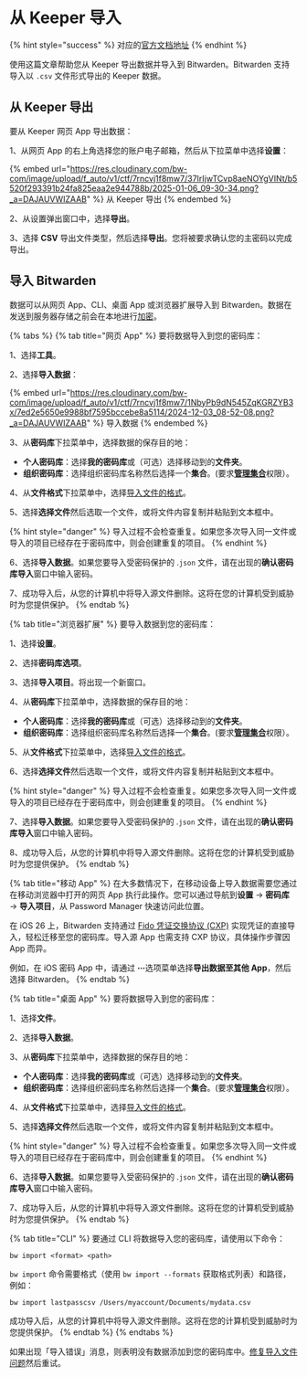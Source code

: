 # 从 Keeper 导入

{% hint style="success" %}
对应的[官方文档地址](https://bitwarden.com/help/import-from-keeper/)
{% endhint %}

使用这篇文章帮助您从 Keeper 导出数据并导入到 Bitwarden。Bitwarden 支持导入以 `.csv` 文件形式导出的 Keeper 数据。

## 从 Keeper 导出 <a href="#export-from-keeper" id="export-from-keeper"></a>

要从 Keeper 网页 App 导出数据：

1、从网页 App 的右上角选择您的账户电子邮箱，然后从下拉菜单中选择**设置**：

{% embed url="https://res.cloudinary.com/bw-com/image/upload/f_auto/v1/ctf/7rncvj1f8mw7/37IrIjwTCvp8aeNOYgVINt/b5520f293391b24fa825eaa2e944788b/2025-01-06_09-30-34.png?_a=DAJAUVWIZAAB" %}
从 Keeper 导出
{% endembed %}

2、从设置弹出窗口中，选择**导出**。

3、选择 **CSV** 导出文件类型，然后选择**导出**。您将被要求确认您的主密码以完成导出。

## 导入 Bitwarden <a href="#import-to-bitwarden" id="import-to-bitwarden"></a>

数据可以从网页 App、CLI、桌面 App 或浏览器扩展导入到 Bitwarden。数据在发送到服务器存储之前会在本地进行[加密](../../../security/encryption/encryption-protocols.md)。

{% tabs %}
{% tab title="网页 App" %}
要将数据导入到您的密码库：

1、选择**工具**。

2、选择**导入数据**：

{% embed url="https://res.cloudinary.com/bw-com/image/upload/f_auto/v1/ctf/7rncvj1f8mw7/1NbyPb9dN545ZqKGRZYB3x/7ed2e5650e9988bf7595bccebe8a5114/2024-12-03_08-52-08.png?_a=DAJAUVWIZAAB" %}
导入数据
{% endembed %}

3、从**密码库**下拉菜单中，选择数据的保存目的地：

* **个人密码库**：选择**我的密码库**或（可选）选择移动到的**文件夹**。
* **组织密码库**：选择组织密码库名称然后选择一个**集合**。(要求[**管理集合**](../../../admin-console/manage-shared-items/collections/about-collections.md#collections-permissions)权限）。

4、从**文件格式**下拉菜单中，选择[导入文件的格式](../../../import-export/import-and-export-faqs.md#q-what-file-formats-does-bitwarden-support-for-import)。

5、选择**选择文件**然后选取一个文件，或将文件内容复制并粘贴到文本框中。

{% hint style="danger" %}
导入过程不会检查重复。如果您多次导入同一文件或导入的项目已经存在于密码库中，则会创建重复的项目。
{% endhint %}

6、选择**导入数据**。如果您要导入受密码保护的 .`json` 文件，请在出现的**确认密码库导入**窗口中输入密码。

7、成功导入后，从您的计算机中将导入源文件删除。这将在您的计算机受到威胁时为您提供保护。
{% endtab %}

{% tab title="浏览器扩展" %}
要导入数据到您的密码库：

1、选择**设置**。

2、选择**密码库选项**。

3、选择**导入项目**。将出现一个新窗口。

4、从**密码库**下拉菜单中，选择数据的保存目的地：

* **个人密码库**：选择**我的密码库**或（可选）选择移动到的**文件夹**。
* **组织密码库**：选择组织密码库名称然后选择一个**集合**。(要求[**管理集合**](../../../admin-console/manage-shared-items/collections/about-collections.md#collections-permissions)权限）。

5、从**文件格式**下拉菜单中，选择[导入文件的格式](../../../import-export/import-and-export-faqs.md#q-what-file-formats-does-bitwarden-support-for-import)。

6、选择**选择文件**然后选取一个文件，或将文件内容复制并粘贴到文本框中。

{% hint style="danger" %}
导入过程不会检查重复。如果您多次导入同一文件或导入的项目已经存在于密码库中，则会创建重复的项目。
{% endhint %}

7、选择**导入数据**。如果您要导入受密码保护的 .`json` 文件，请在出现的**确认密码库导入**窗口中输入密码。

8、成功导入后，从您的计算机中将导入源文件删除。这将在您的计算机受到威胁时为您提供保护。
{% endtab %}

{% tab title="移动 App" %}
在大多数情况下，在移动设备上导入数据需要您通过在移动浏览器中打开的网页 App 执行此操作。您可以通过导航到**设置** → **密码库** → **导入项目**，从 Password Manager 快速访问此位置。

在 iOS 26 上，Bitwarden 支持通过 [Fido 凭证交换协议 (CXP)](https://fidoalliance.org/specifications-credential-exchange-specifications) 实现凭证的直接导入，轻松迁移至您的密码库。导入源 App 也需支持 CXP 协议，具体操作步骤因 App 而异。

例如，在 iOS 密码 App 中，请通过 **⋯**&#x9009;项菜单选择**导出数据至其他 App**，然后选择 Bitwarden。
{% endtab %}

{% tab title="桌面 App" %}
要将数据导入到您的密码库：

1、选择**文件**。

2、选择**导入数据**。

3、从**密码库**下拉菜单中，选择数据的保存目的地：

* **个人密码库**：选择**我的密码库**或（可选）选择移动到的**文件夹**。
* **组织密码库**：选择组织密码库名称然后选择一个**集合**。(要求[**管理集合**](../../../admin-console/manage-shared-items/collections/about-collections.md#collections-permissions)权限）。

4、从**文件格式**下拉菜单中，选择[导入文件的格式](../../../import-export/import-and-export-faqs.md#q-what-file-formats-does-bitwarden-support-for-import)。

5、选择**选择文件**然后选取一个文件，或将文件内容复制并粘贴到文本框中。

{% hint style="danger" %}
导入过程不会检查重复。如果您多次导入同一文件或导入的项目已经存在于密码库中，则会创建重复的项目。
{% endhint %}

6、选择**导入数据**。如果您要导入受密码保护的 .`json` 文件，请在出现的**确认密码库导入**窗口中输入密码。

7、成功导入后，从您的计算机中将导入源文件删除。这将在您的计算机受到威胁时为您提供保护。
{% endtab %}

{% tab title="CLI" %}
要通过 CLI 将数据导入您的密码库，请使用以下命令：

```batch
bw import <format> <path>
```

`bw import` 命令需要格式（使用 `bw import --formats` 获取格式列表）和路径，例如：

```batch
bw import lastpasscsv /Users/myaccount/Documents/mydata.csv
```

成功导入后，从您的计算机中将导入源文件删除。这将在您的计算机受到威胁时为您提供保护。
{% endtab %}
{% endtabs %}

如果出现「导入错误」消息，则表明没有数据添加到您的密码库中。[修复导入文件问题](../import-data.md#troubleshoot-import-errors)然后重试。
